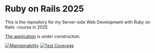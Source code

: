 # Ruby on Rails 2025

This is the repository for my Server-side Web Development with Ruby on Rails -course in 2025.

[The application](https://ratebeer.pessi.fi) is under construction.

[![Maintainability](https://api.codeclimate.com/v1/badges/1de10e398bb54ccd7549/maintainability)](https://codeclimate.com/github/rpessi/ratebeer/maintainability)   [![Test Coverage](https://api.codeclimate.com/v1/badges/1de10e398bb54ccd7549/test_coverage)](https://codeclimate.com/github/rpessi/ratebeer/test_coverage)
